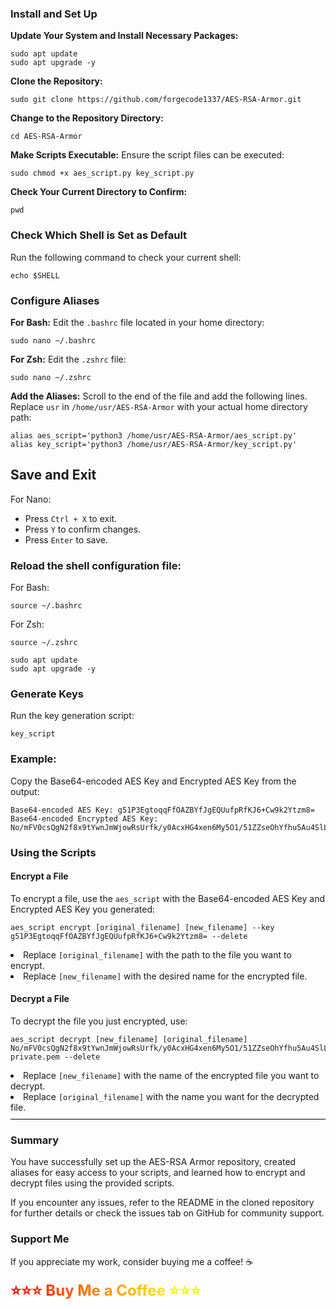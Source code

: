 ### <b>Install and Set Up</b>
<b>Update Your System and Install Necessary Packages:</b>
```
sudo apt update
sudo apt upgrade -y
```
<b>Clone the Repository:</b>
```
sudo git clone https://github.com/forgecode1337/AES-RSA-Armor.git
```
<b>Change to the Repository Directory:</b>
```
cd AES-RSA-Armor
```
<b>Make Scripts Executable:</b> Ensure the script files can be executed:
```
sudo chmod +x aes_script.py key_script.py
```
<b>Check Your Current Directory to Confirm:</b>
```
pwd
```
### <b>Check Which Shell is Set as Default</b>
Run the following command to check your current shell:
```
echo $SHELL
```
### <b>Configure Aliases</b>
<b>For Bash:</b> Edit the <code>.bashrc</code> file located in your home directory:
```
sudo nano ~/.bashrc
```
<b>For Zsh:</b> Edit the <code>.zshrc</code> file:
```
sudo nano ~/.zshrc
```
<b>Add the Aliases:</b> Scroll to the end of the file and add the following lines. Replace <code>usr</code> in <code>/home/usr/AES-RSA-Armor</code> with your actual home directory path:
```
alias aes_script='python3 /home/usr/AES-RSA-Armor/aes_script.py'
alias key_script='python3 /home/usr/AES-RSA-Armor/key_script.py'
```
## <b>Save and Exit</b>
<p>For Nano:</p>
<ul>
    <li>Press <code>Ctrl + X</code> to exit.</li>
    <li>Press <code>Y</code> to confirm changes.</li>
    <li>Press <code>Enter</code> to save.</li>
</ul>

### <b>Reload the shell configuration file:</b>
For Bash:
```
source ~/.bashrc
```
For Zsh:
```
source ~/.zshrc
```
```
sudo apt update
sudo apt upgrade -y
```
### <b>Generate Keys</b>
Run the key generation script:
```
key_script
```
### <b>Example:</b>
Copy the Base64-encoded AES Key and Encrypted AES Key from the output:
```
Base64-encoded AES Key: g51P3EgtoqqFfOAZBYfJgEQUufpRfKJ6+Cw9k2Ytzm8=
Base64-encoded Encrypted AES Key: No/mFV0csQgN2f8x9tYwnJmWjowRsUrfk/y0AcxHG4xen6My5O1/51ZZseOhYfhu5Au4SlLKx4T99rCvJrndq009CNwjITjcE9vha9DCrdgwLpJOU5HLj+lRKrhF6/uWAWLJ56LIwQ5Oq1L2DlAHbANVs6Vb2qj84F828pqNHu7AJdIHEwvkhfhPKBEP6HDezD94DrZazqy+UBujJ2mral2Bqld4KvFGNgWwiKDc/FiPjWoEq+Yv48GXPMP5OoofQycT9wEAvCtBfwhlVM+NlXegpsxuihSaBCB3k5Vcth0GD8lf9kazVnvYTxbeD19kAzZ7c/n70XkVnLrL3n/QUg==
```
### <b>Using the Scripts</b>
#### <b>Encrypt a File</b>
To encrypt a file, use the <code>aes_script</code> with the Base64-encoded AES Key and Encrypted AES Key you generated:
```
aes_script encrypt [original_filename] [new_filename] --key g51P3EgtoqqFfOAZBYfJgEQUufpRfKJ6+Cw9k2Ytzm8= --delete
```
<li>Replace <code>[original_filename]</code> with the path to the file you want to encrypt.</li>
<li>Replace <code>[new_filename]</code> with the desired name for the encrypted file.</li>

#### <b>Decrypt a File</b>
To decrypt the file you just encrypted, use:
```
aes_script decrypt [new_filename] [original_filename] No/mFV0csQgN2f8x9tYwnJmWjowRsUrfk/y0AcxHG4xen6My5O1/51ZZseOhYfhu5Au4SlLKx4T99rCvJrndq009CNwjITjcE9vha9DCrdgwLpJOU5HLj+lRKrhF6/uWAWLJ56LIwQ5Oq1L2DlAHbANVs6Vb2qj84F828pqNHu7AJdIHEwvkhfhPKBEP6HDezD94DrZazqy+UBujJ2mral2Bqld4KvFGNgWwiKDc/FiPjWoEq+Yv48GXPMP5OoofQycT9wEAvCtBfwhlVM+NlXegpsxuihSaBCB3k5Vcth0GD8lf9kazVnvYTxbeD19kAzZ7c/n70XkVnLrL3n/QUg== private.pem --delete
```
<li>Replace <code>[new_filename]</code> with the name of the encrypted file you want to decrypt.</li>
<li>Replace <code>[original_filename]</code> with the name you want for the decrypted file.</li>

<div style="border-top: 1px solid #000; margin: 10px 0;"></div>

### <b>Summary</b>
<p>You have successfully set up the AES-RSA Armor repository, created aliases for easy access to your scripts, and learned how to encrypt and decrypt files using the provided scripts.

If you encounter any issues, refer to the README in the cloned repository for further details or check the issues tab on GitHub for community support.</p>

### <b>Support Me</b>

If you appreciate my work, consider buying me a coffee! ☕️

<a href="https://buymeacoffee.com/forgecode" target="_blank" style="text-decoration: none; font-size: 24px; font-weight: bold; background: linear-gradient(90deg, #ff0000, #ff7f00, #ffff00, #7fff00, #00ff00, #00ffff, #007fff, #0000ff, #7f00ff, #ff00ff); background-size: 400%; -webkit-background-clip: text; -webkit-text-fill-color: transparent; animation: rainbow 3s linear infinite;">
    ⭐⭐⭐ Buy Me a Coffee ⭐⭐⭐
</a>

